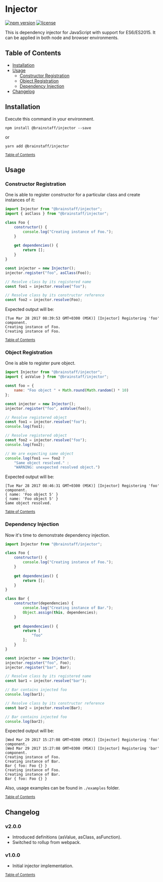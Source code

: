 # Injector

[![npm version](https://img.shields.io/npm/v/@brainstaff/injector.svg?style=flat-square)](https://www.npmjs.com/package/@brainstaff/injector)
[![license](https://img.shields.io/badge/licence-MIT-green.svg?style=flat-square)](https://github.com/brainstaff/js-injector/blob/master/LICENSE)

This is dependency injector for JavaScript with support for ES6/ES2015. It can 
be applied in both node and browser environments.

## Table of Contents

- [Installation](#installation)
- [Usage](#usage)
	- [Constructor Registration](#constructor-registration)
	- [Object Registration](#object-registration)
	- [Dependency Injection](#dependency-injection)
- [Changelog](#changelog)

## Installation

Execute this command in your environment. 

```
npm install @brainstaff/injector --save
```
or

```
yarn add @brainstaff/injector
```

<small>[Table of Contents](#table-of-contents)</small>

## Usage

### Constructor Registration

One is able to register constructor for a particular class and create
instances of it:

```js
import Injector from "@brainstaff/injector";
import { asClass } from "@brainstaff/injector";

class Foo {
    constructor() {
        console.log("Creating instance of Foo.");
    }
    
    get dependencies() {
        return [];
    }
}

const injector = new Injector();
injector.register("foo", asClass(Foo));

// Resolve class by its registered name
const foo1 = injector.resolve("foo");

// Resolve class by its constructor reference
const foo2 = injector.resolve(Foo);
```

Expected output will be:

```
[Tue Mar 28 2017 08:39:53 GMT+0300 (MSK)] [Injector] Registering 'foo' component.
Creating instance of Foo.
Creating instance of Foo.
```

<small>[Table of Contents](#table-of-contents)</small>

### Object Registration

One is able to register pure object.

```js
import Injector from "@brainstaff/injector";
import { asValue } from "@brainstaff/injector";

const foo = {
    name: "Foo object " + Math.round(Math.random() * 10)
};

const injector = new Injector();
injector.register("foo", asValue(foo));

// Resolve registered object
const foo1 = injector.resolve("foo");
console.log(foo1);

// Resolve registered object
const foo2 = injector.resolve("foo");
console.log(foo2);

// We are expecting same object
console.log(foo1 === foo2 ? 
    "Same object resolved." : 
    "WARNING: unexpected resolved object.")
```

Expected output will be:

```
[Tue Mar 28 2017 08:46:31 GMT+0300 (MSK)] [Injector] Registering 'foo' component.
{ name: 'Foo object 5' }
{ name: 'Foo object 5' }
Same object resolved.

```

<small>[Table of Contents](#table-of-contents)</small>

### Dependency Injection

Now it's time to demonstrate dependency injection.

```js
import Injector from "@brainstaff/injector";

class Foo {
    constructor() {
        console.log("Creating instance of Foo.");
    }
    
    get dependencies() {
        return [];
    }
}

class Bar {
    constructor(dependencies) {
        console.log("Creating instance of Bar.");
        Object.assign(this, dependencies);
    }
    
    get dependencies() {
        return [
            "foo"
        ];
    }
}

const injector = new Injector();
injector.register("foo", Foo);
injector.register("bar", Bar);

// Resolve class by its registered name
const bar1 = injector.resolve("bar");

// Bar contains injected foo
console.log(bar1);

// Resolve class by its constructor reference
const bar2 = injector.resolve(Bar);

// Bar contains injected foo
console.log(bar2);
```

Expected output will be:

```
[Wed Mar 29 2017 15:27:08 GMT+0300 (MSK)] [Injector] Registering 'foo' component.
[Wed Mar 29 2017 15:27:08 GMT+0300 (MSK)] [Injector] Registering 'bar' component.
Creating instance of Foo.
Creating instance of Bar.
Bar { foo: Foo {} }
Creating instance of Foo.
Creating instance of Bar.
Bar { foo: Foo {} }
```

Also, usage examples can be found in `./examples` folder.

<small>[Table of Contents](#table-of-contents)</small>

## Changelog

### v2.0.0

- Introduced definitions (asValue, asClass, asFunction).
- Switched to rollup from webpack.

### v1.0.0

- Initial injector implementation.

<small>[Table of Contents](#table-of-contents)</small>
